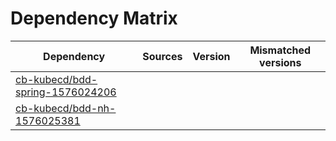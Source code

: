 # Dependency Matrix

Dependency | Sources | Version | Mismatched versions
---------- | ------- | ------- | -------------------
[cb-kubecd/bdd-spring-1576024206](https://github.com/cb-kubecd/bdd-spring-1576024206.git) |  | []() | 
[cb-kubecd/bdd-nh-1576025381](https://github.com/cb-kubecd/bdd-nh-1576025381.git) |  | []() | 
